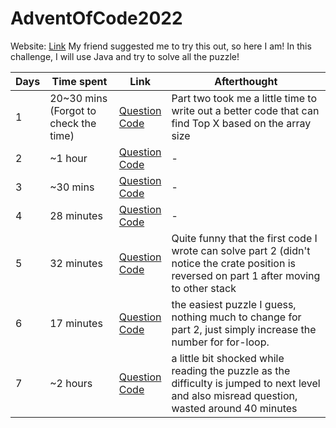# AdventOfCode2022

Website: [Link](https://adventofcode.com/)
My friend suggested me to try this out, so here I am! In this challenge, I will use Java and try to solve all the puzzle!

|  Days | Time spent | Link | Afterthought |
| ------ | --------- | ----- | --------- |
| 1 | 20~30 mins (Forgot to check the time) | [Question](https://adventofcode.com/2022/day/1)<br />[Code](src/main/java/com/gmail/legamemc/adventofcode2022/questions/Day1.java) | Part two took me a little time to write out a better code that can find Top X based on the array size
| 2 | ~1 hour | [Question](https://adventofcode.com/2022/day/2)<br />[Code](src/main/java/com/gmail/legamemc/adventofcode2022/questions/Day2.java) |-
| 3 | ~30 mins | [Question](https://adventofcode.com/2022/day/3)<br />[Code](src/main/java/com/gmail/legamemc/adventofcode2022/questions/Day3.java) |-
| 4 | 28 minutes | [Question](https://adventofcode.com/2022/day/4)<br />[Code](src/main/java/com/gmail/legamemc/adventofcode2022/questions/Day4.java) |-
| 5 | 32 minutes | [Question](https://adventofcode.com/2022/day/5)<br />[Code](src/main/java/com/gmail/legamemc/adventofcode2022/questions/Day5.java) | Quite funny that the first code I wrote can solve part 2 (didn't notice the crate position is reversed on part 1 after moving to other stack
| 6 | 17 minutes | [Question](https://adventofcode.com/2022/day/6)<br />[Code](src/main/java/com/gmail/legamemc/adventofcode2022/questions/Day6.java) | the easiest puzzle I guess, nothing much to change for part 2, just simply increase the number for for-loop. 
| 7 | ~2 hours | [Question](https://adventofcode.com/2022/day/7)<br />[Code](src/main/java/com/gmail/legamemc/adventofcode2022/questions/Day7.java) | a little bit shocked while reading the puzzle as the difficulty is jumped to next level <br />and also misread question, wasted around 40 minutes
